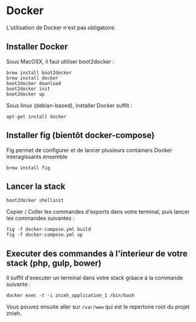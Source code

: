 # Docker

L'utilisation de Docker n'est pas obligatoire.

## Installer Docker

Sous MacOSX, il faut utiliser boot2docker :

```
brew install boot2docker
brew install docker
boot2docker download
boot2docker init
boot2docker up
```

Sous linux (debian-based), installer Docker suffit :
```
apt-get install docker
```


## Installer fig (bientôt docker-compose)

Fig permet de configurer et de lancer plusieurs containers Docker interagissants ensemble

```
brew install fig
```

## Lancer la stack

```
boot2docker shellinit
```

Copier / Coller les commandes d'exports dans votre terminal, puis lancer les commandes suivantes :

```
fig -f docker-compose.yml build
fig -f docker-compose.yml up
```

## Executer des commandes à l'interieur de votre stack (php, gulp, bower)

Il suffit d'executer un terminal dans votre stack gràace à la commande suivante :

```
docker exec -t -i znieh_application_1 /bin/bash
```

Vous pouvez ensuite aller sur `/var/www` qui est le repertoire root du projet znieh.